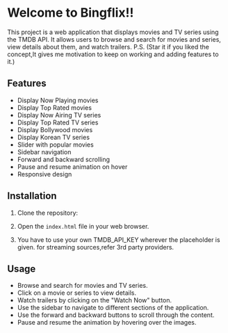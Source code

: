 # Welcome to Bingflix!! 

This project is a web application that displays movies and TV series using the TMDB API. It allows users to browse and search for movies and series, view details about them, and watch trailers.
P.S. (Star it if you liked the concept,It gives me motivation to keep on working and adding features to it.)

## Features

- Display Now Playing movies
- Display Top Rated movies
- Display Now Airing TV series
- Display Top Rated TV series
- Display Bollywood movies
- Display Korean TV series
- Slider with popular movies
- Sidebar navigation
- Forward and backward scrolling
- Pause and resume animation on hover
- Responsive design

## Installation

1. Clone the repository:

2. Open the `index.html` file in your web browser.

3. You have to use your own TMDB_API_KEY wherever the placeholder is given. for streaming sources,refer 3rd party providers.

## Usage

- Browse and search for movies and TV series.
- Click on a movie or series to view details.
- Watch trailers by clicking on the "Watch Now" button.
- Use the sidebar to navigate to different sections of the application.
- Use the forward and backward buttons to scroll through the content.
- Pause and resume the animation by hovering over the images.



